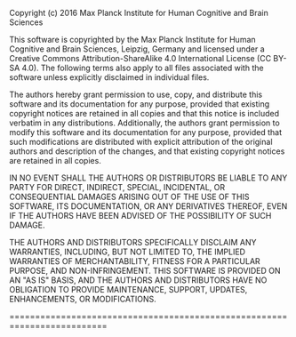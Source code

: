 Copyright (c) 2016 Max Planck Institute for Human Cognitive and Brain Sciences

This software is copyrighted by the Max Planck Institute for Human Cognitive 
and Brain Sciences, Leipzig, Germany and licensed under a Creative Commons 
Attribution-ShareAlike 4.0 International License (CC BY-SA 4.0). 
The following terms also apply to all files associated with the software 
unless explicitly disclaimed in individual files.

The authors hereby grant permission to use, copy, and distribute this software 
and its documentation for any purpose, provided that existing copyright notices 
are retained in all copies and that this notice is included verbatim in any 
distributions. Additionally, the authors grant permission to modify this 
software and its documentation for any purpose, provided that such modifications 
are distributed with explicit attribution of the original authors and description
of the changes, and that existing copyright notices are retained in all copies.

IN NO EVENT SHALL THE AUTHORS OR DISTRIBUTORS BE LIABLE TO ANY PARTY FOR DIRECT, 
INDIRECT, SPECIAL, INCIDENTAL, OR CONSEQUENTIAL DAMAGES ARISING OUT OF THE USE OF 
THIS SOFTWARE, ITS DOCUMENTATION, OR ANY DERIVATIVES THEREOF, EVEN IF THE AUTHORS 
HAVE BEEN ADVISED OF THE POSSIBILITY OF SUCH DAMAGE.

THE AUTHORS AND DISTRIBUTORS SPECIFICALLY DISCLAIM ANY WARRANTIES, INCLUDING, BUT 
NOT LIMITED TO, THE IMPLIED WARRANTIES OF MERCHANTABILITY, FITNESS FOR A PARTICULAR 
PURPOSE, AND NON-INFRINGEMENT. THIS SOFTWARE IS PROVIDED ON AN "AS IS" BASIS, AND 
THE AUTHORS AND DISTRIBUTORS HAVE NO OBLIGATION TO PROVIDE MAINTENANCE, SUPPORT,
UPDATES, ENHANCEMENTS, OR MODIFICATIONS.

=========================================================================
